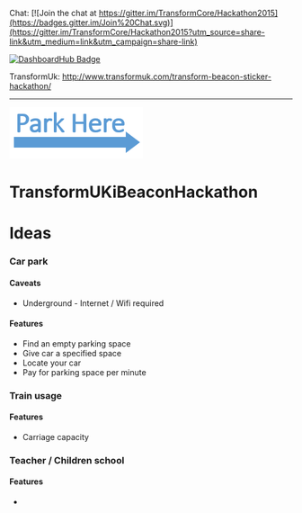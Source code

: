 Chat: [![Join the chat at https://gitter.im/TransformCore/Hackathon2015](https://badges.gitter.im/Join%20Chat.svg)](https://gitter.im/TransformCore/Hackathon2015?utm_source=share-link&utm_medium=link&utm_campaign=share-link)

[![DashboardHub Badge](http://dashboardhub.io/badge/553b1101a72bd2.35480555 "DashboardHub Badge")](http://dashboardhub.io/d/553b1101a72bd2.35480555)

TransformUk: http://www.transformuk.com/transform-beacon-sticker-hackathon/

---

![Beacon Logo](beacon-logo.png)

# TransformUKiBeaconHackathon


# Ideas

### Car park

#### Caveats

* Underground - Internet / Wifi required

#### Features

* Find an empty parking space
* Give car a specified space
* Locate your car
* Pay for parking space per minute

### Train usage

#### Features

* Carriage capacity

### Teacher / Children school

#### Features

* 
